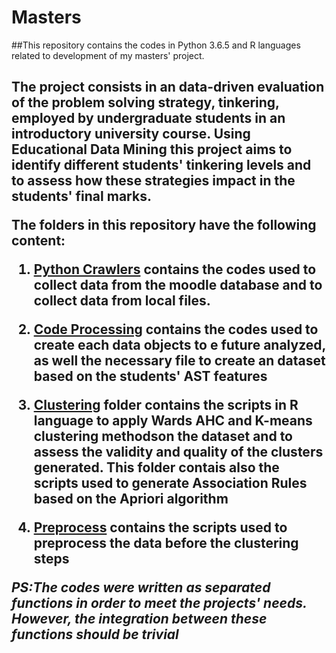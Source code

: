# Masters
##This repository contains the codes in Python 3.6.5 and R languages related to development of my masters' project. <h2 >


The project consists in an data-driven evaluation of the problem solving strategy, tinkering, employed by undergraduate students in an introductory university course. 
Using Educational Data Mining this project aims to identify different students' tinkering levels and to assess how these strategies impact in the students' final marks.

The folders in this repository have the following content:

1. [Python Crawlers](https://github.com/fcarvalhos/masters/tree/master/Python%20Crawlers) contains the codes used to collect data from the moodle database and to collect data from local files.

1. [Code Processing](https://github.com/fcarvalhos/masters/tree/master/Codes%20processing) contains the codes used to create each data objects to e future analyzed, as well the necessary file to create an dataset based on the students' AST features

1. [Clustering](https://github.com/fcarvalhos/masters/tree/master/Clustering) folder contains the scripts in R language to apply Wards AHC and K-means clustering methodson the dataset and to assess the validity and quality of the clusters generated. This folder contais also the scripts used to generate Association Rules based on the Apriori algorithm
  1. [Preprocess](https://github.com/fcarvalhos/masters/tree/master/Clustering/preprocess) contains the scripts used to preprocess the data before the clustering steps









_PS:The codes were written as separated functions in order to meet the projects' needs. However, the integration between these functions should be trivial_

